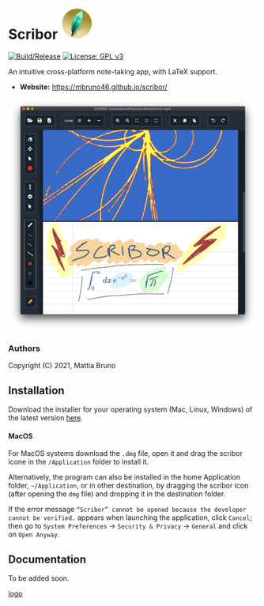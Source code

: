
# Scribor <img src="./build/icons/256x256.png" height="64px">

[![Build/Release](https://github.com/mbruno46/scribor/actions/workflows/release.yml/badge.svg)](https://github.com/mbruno46/scribor/actions/workflows/release.yml)
[![License: GPL v3](https://img.shields.io/badge/License-GPLv3-blue.svg)](https://www.gnu.org/licenses/gpl-3.0)

An intuitive cross-platform note-taking app, with LaTeX support.

- **Website:** https://mbruno46.github.io/scribor/

[![logo](./doc/_images/screenshot1.png)](https://mbruno46.github.io/scribor/)


### Authors

Copyright (C) 2021, Mattia Bruno

## Installation

Download the installer for your operating system (Mac, Linux, Windows) of the
latest version [here](https://github.com/mbruno46/scribor/releases/latest).

#### MacOS

For MacOS systems download the `.dmg` file, open it and drag the scribor icone in the `/Application` folder to install it.

Alternatively, the program can also be installed in the home Application folder, `~/Application`, or in other destination, by dragging the scribor icon (after opening the `dmg` file) and dropping it in the destination folder.

If the error message `“Scribor” cannot be opened because the developer cannot be verified.` appears when launching the application, click `Cancel`; then go to 
`System Preferences` -> `Security & Privacy` -> `General` and click on `Open Anyway`.

## Documentation

To be added soon.

[logo](./build/icons/256x256.png)
